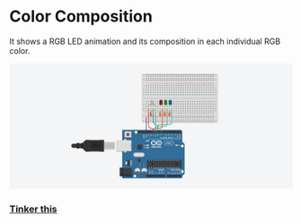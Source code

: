 # Color Composition

It shows a RGB LED animation and its composition in each individual RGB color.

<img src="circuit-view.png" alt="Color composition Circuit View" width="800">

### [Tinker this](https://www.tinkercad.com/things/eeIAXnRji7b)